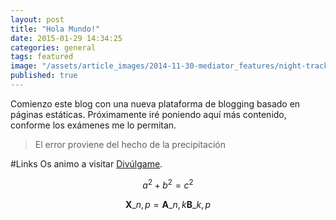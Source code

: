 ```yaml
---
layout: post
title: "Hola Mundo!"
date: 2015-01-29 14:34:25
categories: general
tags: featured
image: "/assets/article_images/2014-11-30-mediator_features/night-track.JPG"
published: true
---
```


Comienzo este blog con una nueva plataforma de blogging basado en páginas estáticas. Próximamente iré poniendo aquí más contenido, conforme los exámenes me lo permitan.

> El error proviene del hecho de la precipitación



#Links
Os animo a visitar [Divúlgame](http://www.divulgame.net).


$$a^2 + b^2 = c^2$$

$$ \mathbf{X}\_{n,p} = \mathbf{A}\_{n,k} \mathbf{B}\_{k,p} $$
